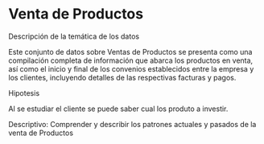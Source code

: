 # Venta de Productos
<p>
  Descripción de la temática de los datos
  </p>
  <p>
Este conjunto de datos sobre Ventas de Productos se presenta como una compilación completa de información que abarca los productos en venta, así como el inicio y final de los convenios establecidos entre la empresa y los clientes, incluyendo detalles de las respectivas facturas y pagos.
</p>
<p>
  Hipotesis
</p>
<p>
Al se estudiar el cliente se puede saber cual los produto a investir.
</p>
<p>
Descriptivo: Comprender y describir los patrones actuales y pasados de la venta de Productos
</p>

